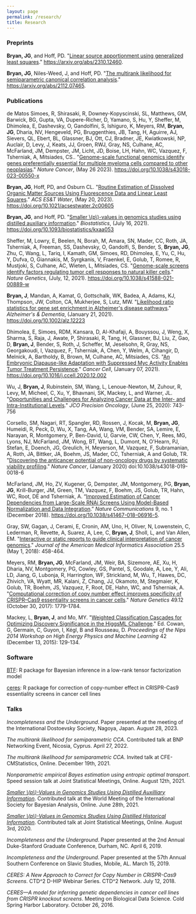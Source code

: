 ```yaml
---
layout: page
permalink: /research/
title: Research
---
```


### Preprints

**Bryan, JG**, and Hoff, PD. "[Linear source apportionment using generalized least squares](https://arxiv.org/abs/2310.12460)." https://arxiv.org/abs/2310.12460.

**Bryan, JG**, Niles-Weed, J, and Hoff, PD. "[The multirank likelihood for semiparametric canonical correlation analysis](https://arxiv.org/abs/2112.07465)." https://arxiv.org/abs/2112.07465. 

### Publications

de Matos Simoes, R, Shirasaki, R, Downey-Kopyscinski, SL, Matthews, GM, Barwick, BG, Gupta, VA, Dupere-Richer, D, Yamano, S, Hu, Y, Sheffer, M, Dhimolea, E, Dashevsky, O, Gandolfini, S, Ishiguro, K, Meyers, RM, **Bryan, JG**, Dharia, NV, Hengeveld, PG, Bruggenthies, JB, Tang, H, Aguirre, AJ, Sievers, QL, Ebert, BL, Glassner, BJ, Ott, CJ, Bradner, JE, Kwiatkowski, NP, Auclair, D, Levy, J, Keats, JJ, Groen, RWJ, Gray, NS, Culhane, AC, McFarland, JM, Dempster, JM, Licht, JD, Boise, LH, Hahn, WC, Vazquez, F, Tsherniak, A, Mitsiades, CS.. "[Genome-scale functional genomics identify genes preferentially essential for multiple myeloma cells compared to other neoplasias](https://www.nature.com/articles/s43018-023-00550-x)." *Nature Cancer*, (May 26 2023). https://doi.org/10.1038/s43018-023-00550-x

**Bryan, JG**, Hoff, PD, and Osburn CL. "[Routine Estimation of Dissolved Organic Matter Sources Using Fluorescence Data and Linear Least Squares](https://pubs.acs.org/doi/10.1021/acsestwater.2c00605)." *ACS ES&T Water*, (May 20, 2023). https://doi.org/10.1021/acsestwater.2c00605

**Bryan, JG**, and Hoff, PD. "[Smaller \\(p\\)-values in genomics studies using distilled auxiliary information](https://urldefense.com/v3/__http://track.smtpsendmail.com/9032119/c?p=BS51oA2XPTHgL-9RG1d5r0zXlAZtcT4umbXULOLFVe_gmu4cT3D0VVu6L_ZanqTQ3N8950GHm_r_Ozagw3FlhJL6K6h0ljXXJgHx6nXzJZ7A9CCTY6QXs9X3xAfjR8DeFDTVPnHld77sgDgjA6m2I52Blbd1ndN_1k6D27reyFAKVWmz_3wM3Z3NZVAllWGyBKuF2izAKr9bIkm_bS-eM_XE2Bz_3CdX1qxq2m3fWn5OdhIKnNleay-fhj8MjMkmGCaDazrIf_OGsobVQnu5mNSQKmlwvHnWDjeu9YjOYkY=__;!!OToaGQ!-nObcvGGcBHm-APcKv-j6jsCtN8IfKaUrhdKxUg8NCbAFl8C0XPW2vB8UEQp4fD7wBk$)." *Biostatistics*, (July 16, 2021). https://doi.org/10.1093/biostatistics/kxaa053

Sheffer, M, Lowry, E, Beelen, N, Borah, M, Amara, SN, Mader, CC, Roth, JA, Tsherniak, A, Freeman, SS, Dashevsky, O, Gandolfi, S, Bender, S, **Bryan, JG**, Zhu, C, Wang, L, Tariq, I, Kamath, GM, Simoes, RD, Dhimolea, E, Yu, C, Hu, Y, Dufva, O, Giannakis, M, Syrgkanis, V, Fraenkel, E, Golub, T, Romee, R, Mustjoki, S, Culhane, AC, Wieten, L, Mitsiades, CS. "[Genome-scale screens identify factors regulating tumor cell responses to natural killer cells](https://www.nature.com/articles/s41588-021-00889-w)." *Nature Genetics*, (July, 12, 2021). https://doi.org/10.1038/s41588-021-00889-w

**Bryan, J**, Mandan, A, Kamat, G, Gottschalk, WK, Badea, A, Adams, KJ, Thompson, JW, Colton, CA, Mukherjee, S, Lutz, MW. "[Likelihood ratio statistics for gene set enrichment in Alzheimer's disease pathways](https://alz-journals.onlinelibrary.wiley.com/doi/full/10.1002/alz.12223)." *Alzheimer's & Dementia*, (January 21, 2021). https://doi.org/10.1002/alz.12223

Dhimolea, E, Simoes, RDM, Kansara, D, Al-Khafaji, A, Bouyssou, J, Weng, X, Sharma, S, Raja, J, Awate, P, Shirasaki, R, Tang, H, Glassner, BJ, Liu, Z, Gao, D, **Bryan, J**, Bender, S, Roth, J, Scheffer, M, Jeselsohn, R, Gray, NS, Georgakoudi, I, Vazquez, F, Tsherniak, A, Chen, Y, Welm, A, Cihangir, D, Melnick, A, Bartholdy, B, Brown, M, Culhane, AC, Mitsiades, CS. "[An Embryonic Diapause-like Adaptation with Suppressed Myc Activity Enables Tumor Treatment Persistence](https://www.cell.com/cancer-cell/fulltext/S1535-6108(20)30609-7)." *Cancer Cell*, (January 07, 2021). https://doi.org/10.1016/j.ccell.2020.12.002

Wu, J, **Bryan, J**, Rubinstein, SM, Wang, L, Lenoue-Newton, M, Zuhour, R, Levy, M, Micheel, C, Xu, Y, Bhavnani, SK, Mackey, L, and Warner, JL. "[Opportunities and Challenges for Analyzing Cancer Data at the Inter- and Intra-Institutional Levels](https://ascopubs.org/doi/abs/10.1200/PO.19.00394)."
*JCO Precision Oncology*, (June 25, 2020): 743-756 

Corsello, SM, Nagari, RT, Spangler, RD, Rossen, J, Kocak, M, **Bryan, JG**, Humeidi, R, Peck, D, Wu, X, Tang, AA, Wang, VM, Bender, SA, Lemire, E, Narayan, R, Montgomery, P, Ben-David, U, Garvie, CW, Chen, Y, Rees, MG, Lyons, NJ, McFarland, JM, Wong, BT, Wang, L, Dumont, N, O'Hearn, PJ, Stefan, E, Doench, JG, Greulich, H, Meyerson, M, Vazquez, F, Subramanian, A, Roth, JA, Bittker, JA, Boehm, JS, Mader, CC, Tsherniak, A and Golub, TR. "[Discovering the anticancer potential of non-oncology drugs by systematic viability profiling](https://www.nature.com/articles/s43018-019-0018-6)." *Nature Cancer*, (January 2020) doi:10.1038/s43018-019-0018-6

McFarland, JM, Ho, ZV, Kugener, G, Dempster, JM, Montgomery, PG, **Bryan, JG**, Krill-Burger, JM, Green, TM, Vazquez, F, Boehm, JS, Golub, TR, Hahn, WC, Root, DE and Tsherniak, A. “[Improved Estimation of Cancer Dependencies from Large-Scale RNAi Screens Using Model-Based Normalization and Data Integration](https://www.nature.com/articles/s41467-018-06916-5).” *Nature Communications* 9, no. 1 (December 2018). https://doi.org/10.1038/s41467-018-06916-5.

Gray, SW, Gagan, J, Cerami, E, Cronin, AM, Uno, H, Oliver, N, Lowenstein, C, Lederman, R, Revette, A, Suarez, A, Lee, C, **Bryan, J**, Sholl, L, and Van Allen, EM. "[Interactive or static reports to guide clinical interpretation of cancer genomics](https://academic.oup.com/jamia/article/25/5/458/4791826)." *Journal of the American Medical Informatics Association* 25.5 (May 1, 2018): 458-464.

Meyers, RM, **Bryan, JG**, McFarland, JM, Weir, BA, Sizemore, AE, Xu, H, Dharia, NV, Montgomery, PG, Cowley, GS, Pantel, S, Goodale, A, Lee, Y, Ali, LD, Jiang, G, Lubonja, R, Harrington, WF, Strickland, M, Wu, T, Hawes, DC, Zhivich, VA, Wyatt, MR, Kalani, Z, Chang, JJ, Okamoto, M, Stegmaier, K, Golub, TR, Boehm, JS, Vazquez, F, Root, DE, Hahn, WC, and Tsherniak, A. "[Computational correction of copy number effect improves specificity of CRISPR–Cas9 essentiality screens in cancer cells](https://www.nature.com/articles/ng.3984)." *Nature Genetics* 49.12 (October 30, 2017): 1779-1784.

Mackey, L, **Bryan, J**, and Mo, MY. "[Weighted Classification Cascades for Optimizing Discovery Significance in the HiggsML Challenge](http://proceedings.mlr.press/v42/mack14.html)." Ed. Cowan, G, Germain, C, Guyon, I, Kégl, B and Rousseau, D. *Proceedings of the Nips 2014 Workshop on High Energy Physics and Machine Learning* 42 (December 13, 2015): 129-134.

### Software

[BTF](https://github.com/j-g-b/BTF): R package for Bayesian inference in a low-rank tensor factorization model

[ceres](https://github.com/cancerdatasci/ceres): R package for correction of copy-number effect in CRISPR-Cas9 essentiality screens in cancer cell lines

### Talks

*Incompleteness and the Underground*. Paper presented at the meeting of the International Dostoevsky Society, Nagoya, Japan. August 28, 2023.

*The multirank likelihood for semiparametric CCA*. Contributed talk at BNP Networking Event, Nicosia, Cyprus. April 27, 2022.

*The multirank likelihood for semiparametric CCA*. Invited talk at CFE-CMStatistics, Online. December 19th, 2021.

*Nonparametric empirical Bayes estimation using entropic optimal transport*. Speed session talk at Joint Statistical Meetings, Online. August 12th, 2021.

[*Smaller \\(p\\)-Values in Genomics Studies Using Distilled Auxilliary Information*](/assets/misc/smaller_p_values_in_genomics_studies_pres.pdf). Contributed talk at the World Meeting of the International Society for Bayesian Analysis, Online. June 28th, 2021.

[*Smaller \\(p\\)-Values in Genomics Studies Using Distilled Historical Information*](/assets/misc/smaller_p_values_in_genomics_studies_pres.pdf). Contributed talk at Joint Statistical Meetings, Online. August 3rd, 2020.

*Incompleteness and the Underground*. Paper presented at the 2nd Annual Duke-Stanford Graduate Conference, Durham, NC. April 6, 2019.

*Incompleteness and the Underground*. Paper presented at the 57th Annual Southern Conference on Slavic Studies, Mobile, AL. March 15, 2019.

*CERES: A New Approach to Correct for Copy Number in CRISPR-Cas9 Screens*. CTD^2 D-HIP Webinar Series. CTD^2 Network. July 12, 2018.

*CERES—A model for inferring genetic dependencies in cancer cell lines from CRISPR knockout screens*. Meeting on Biological Data Science. Cold Spring Harbor Laboratory. October 26, 2016.